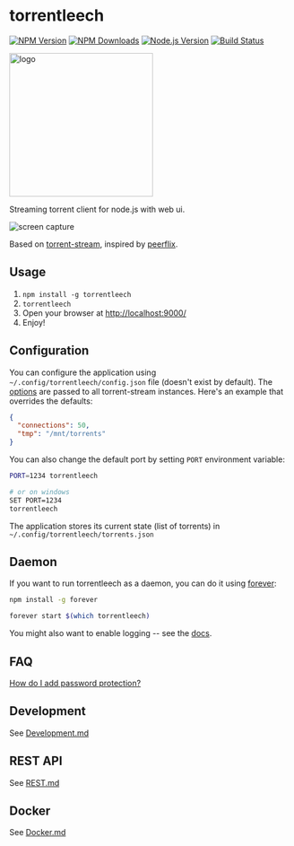 torrentleech
===============

[![NPM Version][npm-image]][npm-url]
[![NPM Downloads][downloads-image]][downloads-url]
[![Node.js Version][node-version-image]][node-version-url]
[![Build Status][travis-image]][travis-url]

<img src="https://cdn.rawgit.com/asapach/torrentleech/master/app/images/logo.svg" alt="logo" height="256">

Streaming torrent client for node.js with web ui.

![screen capture](https://cdn.rawgit.com/asapach/torrentleech/master/capture.gif)

Based on [torrent-stream](https://github.com/mafintosh/torrent-stream), inspired by [peerflix](https://github.com/mafintosh/peerflix).

## Usage

1. `npm install -g torrentleech`
1. `torrentleech`
1. Open your browser at [http://localhost:9000/](http://localhost:9000/)
1. Enjoy!

## Configuration

You can configure the application using `~/.config/torrentleech/config.json` file (doesn't exist by default).
The [options](https://github.com/mafintosh/torrent-stream#full-api) are passed to all torrent-stream instances.
Here's an example that overrides the defaults:

```json
{
  "connections": 50,
  "tmp": "/mnt/torrents"
}
```

You can also change the default port by setting `PORT` environment variable:

```sh
PORT=1234 torrentleech

# or on windows
SET PORT=1234
torrentleech
```

The application stores its current state (list of torrents) in `~/.config/torrentleech/torrents.json`

## Daemon

If you want to run torrentleech as a daemon, you can do it using [forever](https://github.com/foreverjs/forever):

```sh
npm install -g forever
```

```sh
forever start $(which torrentleech)
```

You might also want to enable logging -- see the [docs](https://github.com/foreverjs/forever#command-line-usage).

## FAQ

[How do I add password protection?](https://github.com/asapach/torrentleech/wiki/How-to-put-a-password-on-torrentleech)

## Development

See [Development.md](Development.md)

## REST API

See [REST.md](REST.md)

## Docker

See [Docker.md](Docker.md)

[npm-image]: https://img.shields.io/npm/v/torrentleech.svg?style=flat
[npm-url]: https://npmjs.org/package/torrentleech
[node-version-image]: https://img.shields.io/node/v/torrentleech.svg?style=flat
[node-version-url]: http://nodejs.org/download/
[travis-image]: https://img.shields.io/travis/asapach/torrentleech.svg?style=flat
[travis-url]: https://travis-ci.org/asapach/torrentleech
[downloads-image]: https://img.shields.io/npm/dm/torrentleech.svg?style=flat
[downloads-url]: https://npmjs.org/package/torrentleech
